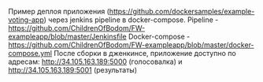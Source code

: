 Пример деплоя приложения (https://github.com/dockersamples/example-voting-app) через jenkins pipeline в docker-compose.
Pipeline - https://github.com/ChildrenOfBodom/FW-exampleapp/blob/master/Jenkinsfile
Docker-compose - https://github.com/ChildrenOfBodom/FW-exampleapp/blob/master/docker-compose.yml
После сборки в дженкинсе, приложение доступно по адресам: http://34.105.163.189:5000 (голосовалка) и http://34.105.163.189:5001 (результаты)
